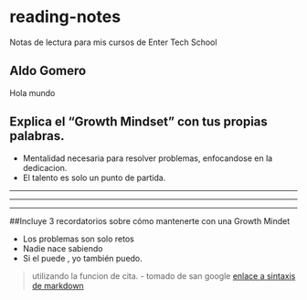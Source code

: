 # reading-notes
Notas de lectura para mis cursos de Enter Tech School
## Aldo Gomero
Hola mundo
## Explica el “Growth Mindset” con tus propias palabras.
- Mentalidad necesaria para resolver problemas, enfocandose en la dedicacion.
- El talento es solo un punto de partida.
***
---
___
##Incluye 3 recordatorios sobre cómo mantenerte con una Growth Mindet
- Los problemas son solo retos
- Nadie nace sabiendo
- Si el puede , yo también puedo.
> utilizando la funcion de cita. - tomado de san google
[enlace a sintaxis de markdown ]([http://www.limni.net](https://markdown.es/sintaxis-markdown/#links)https://markdown.es/sintaxis-markdown/#links)
